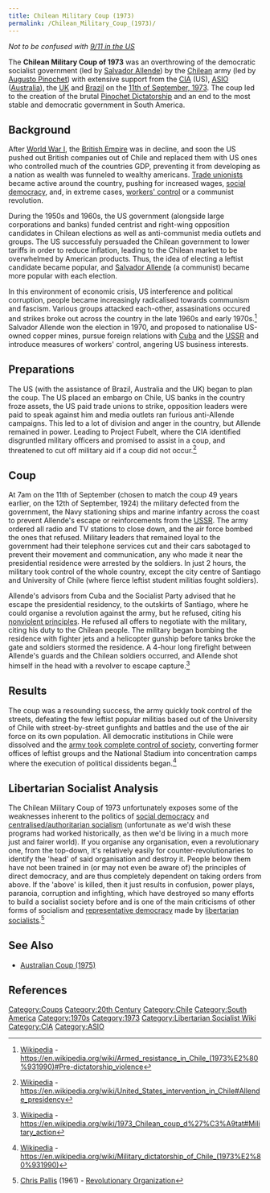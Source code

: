 ```yaml
---
title: Chilean Military Coup (1973)
permalink: /Chilean_Military_Coup_(1973)/
---
```


*Not to be confused with [9/11 in the
US](9/11_Attacks_(2001).md "wikilink")*

The **Chilean Military Coup of 1973** was an overthrowing of the
democratic socialist government (led by [Salvador
Allende](Salvador_Allende.md "wikilink")) by the
[Chilean](Chile.md "wikilink") army (led by [Augusto
Pinochet](Augusto_Pinochet.md "wikilink")) with extensive support from the
[CIA](CIA.md "wikilink") (US), [ASIO](ASIO.md "wikilink")
([Australia](Australia.md "wikilink")), the [UK](United_Kingdom.md "wikilink")
and [Brazil](Brazil.md "wikilink") on the [11th of September,
1973](Timeline_of_US_Imperialism.md "wikilink"). The coup led to the
creation of the brutal [Pinochet
Dictatorship](Pinochet_Dictatorship.md "wikilink") and an end to the most
stable and democratic government in South America.

## Background

After [World War I](World_War_I.md "wikilink"), the [British
Empire](British_Empire.md "wikilink") was in decline, and soon the US
pushed out British companies out of Chile and replaced them with US ones
who controlled much of the countries GDP, preventing it from developing
as a nation as wealth was funneled to wealthy americans. [Trade
unionists](Trade_Union.md "wikilink") became active around the country,
pushing for increased wages, [social
democracy](Social_Democracy.md "wikilink"), and, in extreme cases,
[workers' control](Workers'_Self-Management.md "wikilink") or a communist
revolution.

During the 1950s and 1960s, the US government (alongside large
corporations and banks) funded centrist and right-wing opposition
candidates in Chilean elections as well as anti-communist media outlets
and groups. The US successfuly persuaded the Chilean government to lower
tariffs in order to reduce inflation, leading to the Chilean market to
be overwhelmed by American products. Thus, the idea of electing a
leftist candidate became popular, and [Salvador
Allende](Salvador_Allende.md "wikilink") (a communist) became more popular
with each election.

In this environment of economic crisis, US interference and political
corruption, people became increasingly radicalised towards communism and
fascism. Various groups attacked each-other, assasinations occured and
strikes broke out across the country in the late 1960s and early
1970s.[^1] Salvador Allende won the election in 1970, and proposed to
nationalise US-owned copper mines, pursue foreign relations with
[Cuba](Cuba.md "wikilink") and the [USSR](USSR.md "wikilink") and introduce
measures of workers' control, angering US business interests.

## Preparations

The US (with the assistance of Brazil, Australia and the UK) began to
plan the coup. The US placed an embargo on Chile, US banks in the
country froze assets, the US paid trade unions to strike, opposition
leaders were paid to speak against him and media outlets ran furious
anti-Allende campaigns. This led to a lot of division and anger in the
country, but Allende remained in power. Leading to Project Fubelt, where
the CIA identified disgruntled military officers and promised to assist
in a coup, and threatened to cut off military aid if a coup did not
occur.[^2]

## Coup

At 7am on the 11th of September (chosen to match the coup 49 years
earlier, on the 12th of September, 1924) the military defected from the
government, the Navy stationing ships and marine infantry across the
coast to prevent Allende's escape or reinforcements from the
[USSR](USSR.md "wikilink"). The army ordered all radio and TV stations to
close down, and the air force bombed the ones that refused. Military
leaders that remained loyal to the government had their telephone
services cut and their cars sabotaged to prevent their movement and
communication, any who made it near the presidential residence were
arrested by the soldiers. In just 2 hours, the military took control of
the whole country, except the city centre of Santiago and University of
Chile (where fierce leftist student militias fought soldiers).

Allende's advisors from Cuba and the Socialist Party advised that he
escape the presidential residency, to the outskirts of Santiago, where
he could organise a revolution against the army, but he refused, citing
his [nonviolent principles](Pacifism.md "wikilink"). He refused all offers
to negotiate with the military, citing his duty to the Chilean people.
The military began bombing the residence with fighter jets and a
helicopter gunship before tanks broke the gate and soldiers stormed the
residence. A 4-hour long firefight between Allende's guards and the
Chilean soldiers occurred, and Allende shot himself in the head with a
revolver to escape capture.[^3]

## Results

The coup was a resounding success, the army quickly took control of the
streets, defeating the few leftist popular militias based out of the
University of Chile with street-by-street gunfights and battles and the
use of the air force on its own population. All democratic institutions
in Chile were dissolved and the [army took complete control of
society](Pinochet_Dictatorship.md "wikilink"), converting former offices of
leftist groups and the National Stadium into concentration camps where
the execution of political dissidents began.[^4]

## Libertarian Socialist Analysis

The Chilean Military Coup of 1973 unfortunately exposes some of the
weaknesses inherent to the politics of [social
democracy](Social_Democracy.md "wikilink") and [centralised/authoritarian
socialism](Authoritarian_Socialism.md "wikilink") (unfortunate as we'd wish
these programs had worked historically, as then we'd be living in a much
more just and fairer world). If you organise any organisation, even a
revolutionary one, from the top-down, it's relatively easily for
counter-revolutionaries to identify the 'head' of said organisation and
destroy it. People below them have not been trained in (or may not even
be aware of) the principles of direct democracy, and are thus completely
dependent on taking orders from above. If the 'above' is killed, then it
just results in confusion, power plays, paranoia, corruption and
infighting, which have destroyed so many efforts to build a socialist
society before and is one of the main criticisms of other forms of
socialism and [representative
democracy](Representative_Democracy.md "wikilink") made by [libertarian
socialists](Libertarian_Socialism.md "wikilink").[^5]

## See Also

- [Australian Coup
  (1975)](Australian_Constitutional_Crisis_(1975).md "wikilink")

## References

<references />

[Category:Coups](Category:Coups.md "wikilink") [Category:20th
Century](Category:20th_Century.md "wikilink")
[Category:Chile](Category:Chile.md "wikilink") [Category:South
America](Category:South_America.md "wikilink")
[Category:1970s](Category:1970s.md "wikilink")
[Category:1973](Category:1973.md "wikilink") [Category:Libertarian
Socialist Wiki](Category:Libertarian_Socialist_Wiki.md "wikilink")
[Category:CIA](Category:CIA.md "wikilink")
[Category:ASIO](Category:ASIO.md "wikilink")

[^1]: [Wikipedia](Wikipedia.md "wikilink") -
    <https://en.wikipedia.org/wiki/Armed_resistance_in_Chile_(1973%E2%80%931990)#Pre-dictatorship_violence>

[^2]: [Wikipedia](Wikipedia.md "wikilink") -
    <https://en.wikipedia.org/wiki/United_States_intervention_in_Chile#Allende_presidency>

[^3]: [Wikipedia](Wikipedia.md "wikilink") -
    <https://en.wikipedia.org/wiki/1973_Chilean_coup_d%27%C3%A9tat#Military_action>

[^4]: [Wikipedia](Wikipedia.md "wikilink") -
    <https://en.wikipedia.org/wiki/Military_dictatorship_of_Chile_(1973%E2%80%931990)>

[^5]: [Chris Pallis](Chris_Pallis.md "wikilink") (1961) - [Revolutionary
    Organization](Revolutionary_Organization_(Pamphlet).md "wikilink")